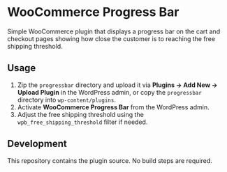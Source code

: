 # WooCommerce Progress Bar

Simple WooCommerce plugin that displays a progress bar on the cart and checkout pages showing how close the customer is to reaching the free shipping threshold.

## Usage

1. Zip the `progressbar` directory and upload it via **Plugins → Add New → Upload Plugin** in the WordPress admin, or copy the `progressbar` directory into `wp-content/plugins`.
2. Activate **WooCommerce Progress Bar** from the WordPress admin.
3. Adjust the free shipping threshold using the `wpb_free_shipping_threshold` filter if needed.

## Development

This repository contains the plugin source. No build steps are required.
